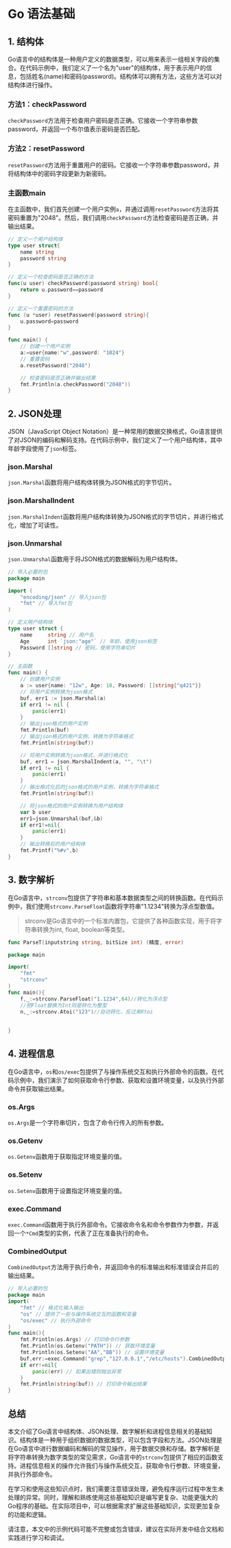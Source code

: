 # Go 语法基础

## 1. 结构体

Go语言中的结构体是一种用户定义的数据类型，可以用来表示一组相关字段的集合。在代码示例中，我们定义了一个名为"user"的结构体，用于表示用户的信息，包括姓名(name)和密码(password)。结构体可以拥有方法，这些方法可以对结构体进行操作。

### 方法1：checkPassword

`checkPassword`方法用于检查用户密码是否正确。它接收一个字符串参数password，并返回一个布尔值表示密码是否匹配。

### 方法2：resetPassword

`resetPassword`方法用于重置用户的密码。它接收一个字符串参数password，并将结构体中的密码字段更新为新密码。

### 主函数main

在主函数中，我们首先创建一个用户实例`a`，并通过调用`resetPassword`方法将其密码重置为"2048"。然后，我们调用`checkPassword`方法检查密码是否正确，并输出结果。


```go
// 定义一个用户结构体
type user struct{
    name string
    password string
}

// 定义一个检查密码是否正确的方法
func(u user) checkPassword(password string) bool{
    return u.password==password
}

// 定义一个重置密码的方法
func (u *user) resetPassword(password string){
    u.password=password
}

func main() {
    // 创建一个用户实例
    a:=user{name:"w",password: "1024"}
    // 重置密码
    a.resetPassword("2048")

    // 检查密码是否正确并输出结果
    fmt.Println(a.checkPassword("2048"))
}
```





## 2. JSON处理

JSON（JavaScript Object Notation）是一种常用的数据交换格式，Go语言提供了对JSON的编码和解码支持。在代码示例中，我们定义了一个用户结构体，其中年龄字段使用了`json`标签。

### json.Marshal

`json.Marshal`函数将用户结构体转换为JSON格式的字节切片。

### json.MarshalIndent

`json.MarshalIndent`函数将用户结构体转换为JSON格式的字节切片，并进行格式化，增加了可读性。

### json.Unmarshal

`json.Unmarshal`函数用于将JSON格式的数据解码为用户结构体。



```go
// 导入必要的包
package main

import (
	"encoding/json" // 导入json包
	"fmt" // 导入fmt包
)

// 定义用户结构体
type user struct {
	name     string // 用户名
	Age      int `json:"age"` // 年龄，使用json标签
	Password []string // 密码，使用字符串切片
}

// 主函数
func main() {
	// 创建用户实例
	a := user{name: "12w", Age: 18, Password: []string{"q421"}}
	// 将用户实例转换为json格式
	buf, err1 := json.Marshal(a)
	if err1 != nil {
		panic(err1)
	}
	// 输出json格式的用户实例
	fmt.Println(buf)
	// 输出json格式的用户实例，转换为字符串格式
	fmt.Println(string(buf))

	// 将用户实例转换为json格式，并进行格式化
	buf, err1 = json.MarshalIndent(a, "", "\t")
	if err1 != nil {
		panic(err1)
	}
	// 输出格式化后的json格式的用户实例，转换为字符串格式
	fmt.Println(string(buf))

	// 将json格式的用户实例转换为用户结构体
	var b user
	err1=json.Unmarshal(buf,&b)
	if err1!=nil{
		panic(err1)
	}
	// 输出转换后的用户结构体
	fmt.Printf("%#v",b)
}
```



## 3. 数字解析

在Go语言中，`strconv`包提供了字符串和基本数据类型之间的转换函数。在代码示例中，我们使用`strconv.ParseFloat`函数将字符串"1.1234"转换为浮点型数值。

> strconv是Go语言中的一个标准内置包，它提供了各种函数实现，用于将字符串转换为int, float, boolean等类型。


```go
func ParseT(inputstring string, bitSize int) (精度, error)  
```

```go
package main

import(
    "fmt"
    "strconv"
)
func main(){
    f,_:=strconv.ParseFloat("1.1234",64)//转化为浮点型
    //把Float替换为Int则是转化为整型
    n,_:=strconv.Atoi("123")//自动转化，反过来Rtoi
    
    
}
```





## 4. 进程信息

在Go语言中，`os`和`os/exec`包提供了与操作系统交互和执行外部命令的函数。在代码示例中，我们演示了如何获取命令行参数、获取和设置环境变量，以及执行外部命令并获取输出结果。

### os.Args

`os.Args`是一个字符串切片，包含了命令行传入的所有参数。

### os.Getenv

`os.Getenv`函数用于获取指定环境变量的值。

### os.Setenv

`os.Setenv`函数用于设置指定环境变量的值。

### exec.Command

`exec.Command`函数用于执行外部命令。它接收命令名和命令参数作为参数，并返回一个`*Cmd`类型的实例，代表了正在准备执行的命令。

### CombinedOutput

`CombinedOutput`方法用于执行命令，并返回命令的标准输出和标准错误合并后的输出结果。

```go
// 导入必要的包
package main
import(
    "fmt" // 格式化输入输出
    "os" // 提供了一些与操作系统交互的函数和变量
    "os/exec" // 执行外部命令
)
func main(){
    fmt.Println(os.Args) // 打印命令行参数
    fmt.Println(os.Getenv("PATH")) // 获取环境变量
    fmt.Println(os.Setenv("AA","BB")) // 设置环境变量
    buf,err:=exec.Command("grep","127.0.0.1","/etc/hosts").CombinedOutput() // 执行命令
    if err!=nil{
        panic(err) // 如果出错则抛出异常
    }
    fmt.Println(string(buf)) // 打印命令输出结果
}
```





## 总结

本文介绍了Go语言中结构体、JSON处理、数字解析和进程信息相关的基础知识。结构体是一种用于组织数据的数据类型，可以包含字段和方法。JSON处理是在Go语言中进行数据编码和解码的常见操作，用于数据交换和存储。数字解析是将字符串转换为数字类型的常见需求，Go语言中的`strconv`包提供了相应的函数支持。进程信息相关的操作允许我们与操作系统交互，获取命令行参数、环境变量，并执行外部命令。

在学习和使用这些知识点时，我们需要注意错误处理，避免程序运行过程中发生未处理的异常。同时，理解和熟练使用这些基础知识是编写更复杂、功能更强大的Go程序的基础。在实际项目中，可以根据需求扩展这些基础知识，实现更加复杂的功能和逻辑。

请注意，本文中的示例代码可能不完整或包含错误，建议在实际开发中结合文档和实践进行学习和调试。